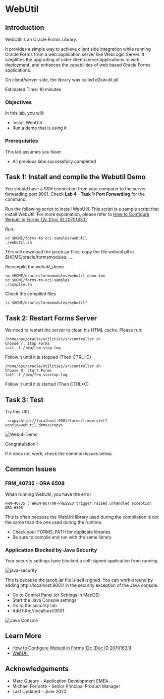 # WebUtil

## Introduction

WebUtil is an Oracle Forms Library. 

It provides a simple way to achieve client side integration while running Oracle Forms from a web application server like WebLogic Server. It simplifies the upgrading of older client/server applications to web deployment, and enhances the capabilities of web based Oracle Forms applications.

On client/server side, the library was called d2kwutil.pll

Estimated Time: 10 minutes

### Objectives

In this lab, you will:
* Install WebUtil
* Run a demo that is using it

### Prerequisites 

This lab assumes you have:
* All previous labs successfully completed

## Task 1: Install and compile the Webutil Demo

You should have a SSH connection from your computer to the server forwarding port 9001.
Check **Lab 4 - Task 1: Port Forwarding** for the command.

Run the following script to install WebUtil. This script is a sample script that install WebUtil.
For more explanation, please refer to [How to Configure Webutil in Forms 12c (Doc ID 2070183.1)](https://support.oracle.com/knowledge/Middleware/2070183_1.html) 

Run:
```
cd $HOME/forms-to-oci-samples/webutil
./webutil.sh
```

This will download the jacob.jar files, copy the file webutil.pll in $HOME/oracle/formsmodules, ...

Recompile the webutil_demo
```
rm $HOME/oracle/formsmodules/webutil_demo.fmx    
cd $HOME/forms-to-oci-samples
./compile.sh
````

Check the compiled files
```
ls $HOME/oracle/formsmodules/webutil* 
```

## Task 2: Restart Forms Server

We need to restart the server to clean his HTML cache. 
Please run:

```
/home/opc/oracle/utilities/srvcontroller.sh
Choose 7: stop Forms
tail -f /tmp/frm_stop.log
```

Follow it until it is stopped (Then CTRL+C)

```
/home/opc/oracle/utilities/srvcontroller.sh
Choose 8: start Forms
tail -f /tmp/frm_startup.log
```
Follow it until it is started (Then CTRL+C)

## Task 3: Test

Try this URL

```
 <copy>http://localhost:9001/forms/frmservlet?config=webutil_demo</copy>
```

![WebutilDemo](images/forms-webutil-demo.png)

Congratulation ! 

If it does not work, check the common issues below. 

## Common Issues

### FRM_40735 - ORA 6508

When running WebUtil, you have the error 
```
FRM-40735 : WHEN-BUTTON-PRESSED trigger raised unhandled exception ORA-6508
```
This is often because the WebUtil library used during the compilation is not the same than the one used during the runtime.
- Check your FORMS_PATH for duplicate libraries
- Be sure to compile and run with the same library 


### Application Blocked by Java Security 

Your security settings have blocked a self-signed application from running.

![java-security](images/forms-java-security.png)

This is because the jacob.jar file is self-signed. 
You can work-around by adding http://localhost:9001/ in the security exception of the Java console.
- Go to Control Panel (or Settings in MacOS)
- Start the Java Console settings
- Go to the security tab
- Add http://localhost:9001

![Java Console](images/forms-java-console.png)

## Learn More

* [How to Configure Webutil in Forms 12c (Doc ID 2070183.1)](https://support.oracle.com/knowledge/Middleware/2070183_1.html)
* [WebUtil](https://www.oracle.com/tools/technologies/forms-webutil.html)

## Acknowledgements
* Marc Gueury - Application Development EMEA
* Michael Ferrante - Senior Principal Product Manager
* Last Updated - June 2022


